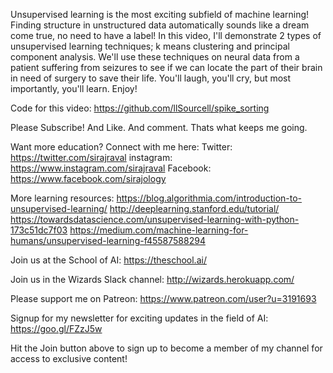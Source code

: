 Unsupervised learning is the most exciting subfield of machine learning! Finding structure in unstructured data automatically sounds like a dream come true, no need to have a label! In this video, I'll demonstrate 2 types of unsupervised learning techniques; k means clustering and principal component analysis. We'll use these techniques on neural data from a patient suffering from seizures to see if we can locate the part of their brain in need of surgery to save their life. You'll laugh, you'll cry, but most importantly, you'll learn. Enjoy! 

Code for this video: 
https://github.com/llSourcell/spike_sorting

Please Subscribe! And Like. And comment. Thats what keeps me going.

Want more education? Connect with me here:
Twitter: https://twitter.com/sirajraval
instagram: https://www.instagram.com/sirajraval
Facebook: https://www.facebook.com/sirajology

More learning resources:
https://blog.algorithmia.com/introduction-to-unsupervised-learning/
http://deeplearning.stanford.edu/tutorial/
https://towardsdatascience.com/unsupervised-learning-with-python-173c51dc7f03
https://medium.com/machine-learning-for-humans/unsupervised-learning-f45587588294

Join us at the School of AI:
https://theschool.ai/

Join us in the Wizards Slack channel:
http://wizards.herokuapp.com/

Please support me on Patreon:
https://www.patreon.com/user?u=3191693

Signup for my newsletter for exciting updates in the field of AI:
https://goo.gl/FZzJ5w

Hit the Join button above to sign up to become a member of my channel for access to exclusive content!